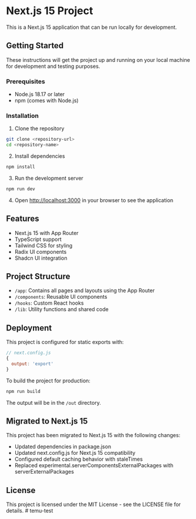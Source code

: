 # Next.js 15 Project

This is a Next.js 15 application that can be run locally for development.

## Getting Started

These instructions will get the project up and running on your local machine for development and testing purposes.

### Prerequisites

- Node.js 18.17 or later
- npm (comes with Node.js)

### Installation

1. Clone the repository
```bash
git clone <repository-url>
cd <repository-name>
```

2. Install dependencies
```bash
npm install
```

3. Run the development server
```bash
npm run dev
```

4. Open [http://localhost:3000](http://localhost:3000) in your browser to see the application

## Features

- Next.js 15 with App Router
- TypeScript support
- Tailwind CSS for styling
- Radix UI components
- Shadcn UI integration

## Project Structure

- `/app`: Contains all pages and layouts using the App Router
- `/components`: Reusable UI components
- `/hooks`: Custom React hooks
- `/lib`: Utility functions and shared code

## Deployment

This project is configured for static exports with:

```js
// next.config.js
{
  output: 'export'
}
```

To build the project for production:

```bash
npm run build
```

The output will be in the `/out` directory.

## Migrated to Next.js 15

This project has been migrated to Next.js 15 with the following changes:

- Updated dependencies in package.json
- Updated next.config.js for Next.js 15 compatibility
- Configured default caching behavior with staleTimes
- Replaced experimental.serverComponentsExternalPackages with serverExternalPackages

## License

This project is licensed under the MIT License - see the LICENSE file for details. # temu-test
